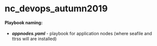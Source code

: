 # nc_devops_autumn2019

#### Playbook naming:

* ***appnodes.yaml*** - playbook for application nodes (where seafile and ttrss will are installed)
